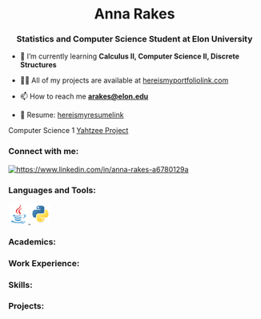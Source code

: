 <h1 align="center">Anna Rakes</h1>
<h3 align="center">Statistics and Computer Science Student at Elon University</h3>

- 🌱 I’m currently learning **Calculus II, Computer Science II, Discrete Structures**

- 👨‍💻 All of my projects are available at [hereismyportfoliolink.com](hereismyportfoliolink.com)

- 📫 How to reach me **arakes@elon.edu**

- 📄 Resume: [hereismyresumelink](hereismyresumelink)

Computer Science 1 [Yahtzee Project](https://github.com/annarakes/Python-Yahtzee.git)


<h3 align="left">Connect with me:</h3>
<p align="left">
<a href="https://linkedin.com/in/https://www.linkedin.com/in/anna-rakes-a6780129a" target="blank"><img align="center" src="https://raw.githubusercontent.com/rahuldkjain/github-profile-readme-generator/master/src/images/icons/Social/linked-in-alt.svg" alt="https://www.linkedin.com/in/anna-rakes-a6780129a" height="30" width="40" /></a>
</p>

<h3 align="left">Languages and Tools:</h3>
<p align="left"> <a href="https://www.java.com" target="_blank" rel="noreferrer"> <img src="https://raw.githubusercontent.com/devicons/devicon/master/icons/java/java-original.svg" alt="java" width="40" height="40"/> </a> <a href="https://www.python.org" target="_blank" rel="noreferrer"> <img src="https://raw.githubusercontent.com/devicons/devicon/master/icons/python/python-original.svg" alt="python" width="40" height="40"/> </a> </p>

<h3 align="left">Academics:</h3>

<h3 align="left">Work Experience:</h3>

<h3 align="left">Skills:</h3>

<h3 align="left">Projects:</h3>
